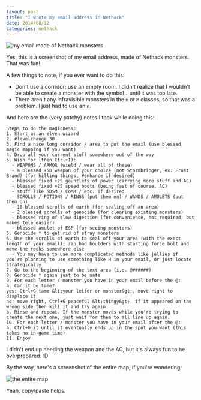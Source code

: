 ```yaml
---
layout: post
title: "I wrote my email address in Nethack"
date: 2014/08/12
categories: nethack
---
```


<img src='./img/onlyemail.png' alt='my email made of Nethack monsters' title='my email made of Nethack monsters' />

Yes, this is a screenshot of my email address, made of Nethack monsters. That was fun!

A few things to note, if you ever want to do this:

- Don't use a corridor; use an empty room. I didn't realize that I wouldn't be able to create a monster with the symbol `.` until it was too late.
- There aren't any infravisible monsters in the `m` or `M` classes, so that was a problem. I just had to use an `n`.

And here are the (very patchy) notes I took while doing this:

    Steps to do the magicness:
    1. Start as an elven wizard
    2. #levelchange 30
    3. Find a nice long corridor / area to put the email (use blessed magic mapping if you want)
    4. Drop all your current stuff somewhere out of the way
    5. Wish for (then Ctrl+I):
      - WEAPONS / ARMOR (wield / wear all of these)
      - a blessed +50 weapon of your choice (not Stormbringer, ex. Frost Brand) (for killing things, #enhance if desired)
      - blessed fixed +25 gauntlets of power (carrying more stuff and AC)
      - blessed fixed +25 speed boots (being fast of course, AC)
      - stuff like SDSM / CoMR / etc. if desired
      - SCROLLS / POTIONS / RINGS (put them on) / WANDS / AMULETS (put them on)
      - 10 blessed scrolls of earth (for sealing off an area)
      - 2 blessed scrolls of genocide (for clearing existing monsters)
      - blessed ring of slow digestion (for convenience, not required, but makes tele easier)
      - blessed amulet of ESP (for seeing monsters)
    5. Genocide * to get rid of stray monsters
    6. Use the scrolls of earth to seal off your area (with the exact length of your email); zap bad boulders with starting force bolt and move the rocks somewhere else
      - You may have to use more complicated methods like jellies if you're planning to use something like H in your email, or just locate strategically
    7. Go to the beginning of the text area (i.e. @######)
    8. Genocide * again just to be safe
    9. For each letter / monster you have in your email before the @:
    a. Can it be tame?
    yes: Ctrl+G tame &lt;your letter or monster&gt;, move right to displace it
    no: move right, Ctrl+G peaceful &lt;thingy&gt;, if it appeared on the wrong side then kill it and try again
    b. Rinse and repeat. If the monster moves while you're trying to create the next one, just wait for them to all line up again.
    10. For each letter / monster you have in your email after the @:
    a. Ctrl+G it until it eventually ends up in the spot you want (this takes no in-game time)
    11. Enjoy

I didn't end up needing the weapon and the AC, but it's always fun to be overprepared. :D

By the way, here's a screenshot of the entire map, if you're wondering:

<img src='./img/entiremap.png' alt='the entire map' title='the entire map' />

Yeah, copy/paste helps.
